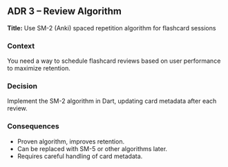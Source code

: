 ## ADR 3 – Review Algorithm

**Title:** Use SM-2 (Anki) spaced repetition algorithm for flashcard sessions

### Context
You need a way to schedule flashcard reviews based on user performance to maximize retention.

### Decision
Implement the SM-2 algorithm in Dart, updating card metadata after each review.

### Consequences
- Proven algorithm, improves retention.
- Can be replaced with SM-5 or other algorithms later.
- Requires careful handling of card metadata.
